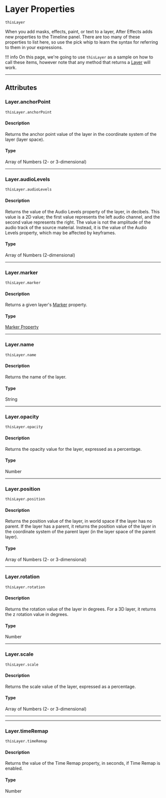 # Layer Properties

`thisLayer`

When you add masks, effects, paint, or text to a layer, After Effects adds new properties to the Timeline panel. There are too many of these properties to list here, so use the pick whip to learn the syntax for referring to them in your expressions.

!!! info
    On this page, we're going to use `thisLayer` as a sample on how to call these items, however note that any method that returns a [Layer](./layer.md) will work.

---

## Attributes

### Layer.anchorPoint

`thisLayer.anchorPoint`

#### Description

Returns the anchor point value of the layer in the coordinate system of the layer (layer space).

#### Type

Array of Numbers (2- or 3-dimensional)

---

### Layer.audioLevels

`thisLayer.audioLevels`

#### Description

Returns the value of the Audio Levels property of the layer, in decibels. This value is a 2D value; the first value represents the left audio channel, and the second value represents the right. The value is not the amplitude of the audio track of the source material. Instead, it is the value of the Audio Levels property, which may be affected by keyframes.

#### Type

Array of Numbers (2-dimensional)

---

### Layer.marker

`thisLayer.marker`

#### Description

Returns a given layer's [Marker](./marker-property.md) property.

#### Type

[Marker Property](./marker-property.md)

---

### Layer.name

`thisLayer.name`

#### Description

Returns the name of the layer.

#### Type

String

---

### Layer.opacity

`thisLayer.opacity`

#### Description

Returns the opacity value for the layer, expressed as a percentage.

#### Type

Number

---

### Layer.position

`thisLayer.position`

#### Description

Returns the position value of the layer, in world space if the layer has no parent. If the layer has a parent, it returns the position value of the layer in the coordinate system of the parent layer (in the layer space of the parent layer).

#### Type

Array of Numbers (2- or 3-dimensional)

---

### Layer.rotation

`thisLayer.rotation`

#### Description

Returns the rotation value of the layer in degrees. For a 3D layer, it returns the z rotation value in degrees.

#### Type

Number

---

### Layer.scale

`thisLayer.scale`

#### Description

Returns the scale value of the layer, expressed as a percentage.

#### Type

Array of Numbers (2- or 3-dimensional)

---

---

### Layer.timeRemap

`thisLayer.timeRemap`

#### Description

Returns the value of the Time Remap property, in seconds, if Time Remap is enabled.

#### Type

Number
